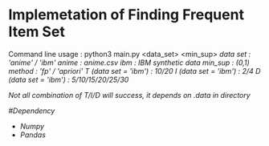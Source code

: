 # Implemetation of Finding Frequent Item Set
Command line usage : python3 main.py <data_set> <min_sup> <method> <T> <I> <D>
data set : 'anime' / 'ibm'
    anime : anime.csv
    ibm : IBM synthetic data
min_sup : (0,1)
method : 'fp' / 'apriori'
T (data set = 'ibm') : 10/20
I (data set = 'ibm') : 2/4
D (data set = 'ibm') : 5/10/15/20/25/30

Not all combination of T/I/D will success, it depends on .data in directory

#Dependency
* Numpy
* Pandas